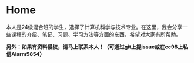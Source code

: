 # Home
本人是24级混合班的学生，选择了计算机科学与技术专业。在这里，我会分享一些课程的介绍、笔记、习题、学习方法等方面的东西，希望对大家有所帮助。

**另外：如果有资料侵权，请马上联系本人！（可通过git上提issue或在cc98上私信Alarm5854）**